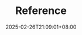 ---
weight: 300
title: "Reference"
description: ""
icon: "quick_reference_all"
date: "2025-02-26T21:09:01+08:00"
lastmod: "2025-02-26T21:09:01+08:00"
draft: true
toc: true
---